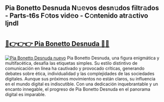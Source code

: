 ## Pia Bonetto Desnuda N𝚞𝚎vos desn𝚞dos filtr𝚊dos - Parts-t6s F𝚘tos vid𝚎o - C𝚘ntenido atr𝚊ctivo Ijndl

# <h2><a href="http://mbbahs.tromn.icu/?c=Pia+Bonetto+Desnuda">🔗👉👉👉 Pia Bonetto Desnuda 🔗🔗</a></h2>

[![Pia Bonetto Desnuda nuevo](https://i.imgur.com/pEAQMta.gif)](http://mbbahs.tromn.icu/?c=Pia+Bonetto+Desnuda)
Pia Bonetto Desnuda, una figura enigmática y multifacética, desafía las etiquetas simples. Su estilo distintivo de comunicación en línea ha cautivado y provocado críticas, generando debates sobre ética, individualidad y las complejidades de las sociedades digitales. Aunque sus próximos movimientos no están claros, su influencia en el mundo digital es indiscutible. Con una dedicación inquebrantable y un encanto innegable, el progreso de Pia Bonetto Desnuda en el panorama digital es imparable.
